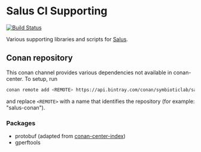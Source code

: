 # Salus CI Supporting

[![Build Status](https://travis-ci.com/Aetf/salus-ci.svg?branch=master)](travis-ci)

Various supporting libraries and scripts for [Salus](https://github.com/SymbioticLab/Salus).

## Conan repository

This conan channel provides various dependencies not available in conan-center.
To setup, run

```bash
conan remote add <REMOTE> https://api.bintray.com/conan/symbioticlab/salus-conan
```

and replace `<REMOTE>` with a name that identifies the repository (for example: "salus-conan").

### Packages

- protobuf (adapted from [conan-center-index](https://github.com/conan-io/conan-center-index))
- gperftools

[travis-ci]: https://travis-ci.com/Aetf/salus-ci
